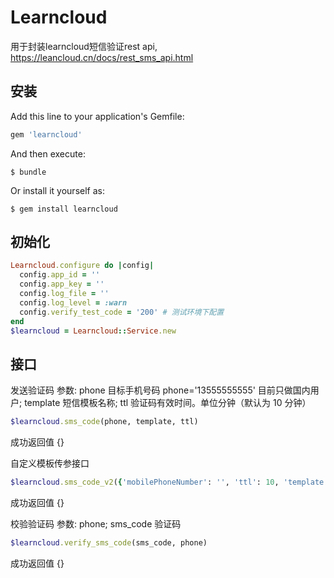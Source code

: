 # Learncloud
用于封装learncloud短信验证rest api, https://leancloud.cn/docs/rest_sms_api.html

## 安装

Add this line to your application's Gemfile:

```ruby
gem 'learncloud'
```

And then execute:

    $ bundle

Or install it yourself as:

    $ gem install learncloud

## 初始化
```ruby
Learncloud.configure do |config|
  config.app_id = ''
  config.app_key = ''
  config.log_file = ''
  config.log_level = :warn
  config.verify_test_code = '200' # 测试环境下配置
end
$learncloud = Learncloud::Service.new
```

## 接口

发送验证码
参数: phone 目标手机号码 phone='13555555555' 目前只做国内用户;
     template 短信模板名称;
     ttl 验证码有效时间。单位分钟（默认为 10 分钟）
```ruby
$learncloud.sms_code(phone, template, ttl)
```
成功返回值 {}

自定义模板传参接口
```ruby
$learncloud.sms_code_v2({'mobilePhoneNumber': '', 'ttl': 10, 'template': '' ...})
```
成功返回值 {}

校验验证码
参数: phone;
     sms_code 验证码

```ruby
$learncloud.verify_sms_code(sms_code, phone)
```
成功返回值 {}

